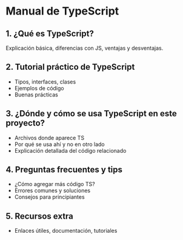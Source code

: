 # Manual de TypeScript

## 1. ¿Qué es TypeScript?
Explicación básica, diferencias con JS, ventajas y desventajas.

## 2. Tutorial práctico de TypeScript
- Tipos, interfaces, clases
- Ejemplos de código
- Buenas prácticas

## 3. ¿Dónde y cómo se usa TypeScript en este proyecto?
- Archivos donde aparece TS
- Por qué se usa ahí y no en otro lado
- Explicación detallada del código relacionado

## 4. Preguntas frecuentes y tips
- ¿Cómo agregar más código TS?
- Errores comunes y soluciones
- Consejos para principiantes

## 5. Recursos extra
- Enlaces útiles, documentación, tutoriales
